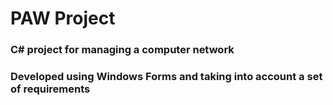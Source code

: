 # PAW Project
### C# project for managing a computer network
### Developed using Windows Forms and taking into account a set of requirements
